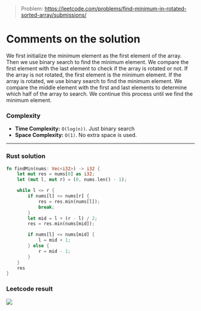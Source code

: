 > Problem: https://leetcode.com/problems/find-minimum-in-rotated-sorted-array/submissions/

# Comments on the solution

We first initialize the minimum element as the first element of the array. Then we use binary search to find the minimum element. We compare the first element with the last element to check if the array is rotated or not. If the array is not rotated, the first element is the minimum element. If the array is rotated, we use binary search to find the minimum element. We compare the middle element with the first and last elements to determine which half of the array to search. We continue this process until we find the minimum element.

### Complexity

- **Time Complexity:** `O(log(n))`. Just binary search
- **Space Complexity:** `O(1)`. No extra space is used.

---

### Rust solution

```rust
fn findMin(nums: Vec<i32>) -> i32 {
    let mut res = nums[0] as i32;
    let (mut l, mut r) = (0, nums.len() - 1);

    while l <= r {
        if nums[l] <= nums[r] {
            res = res.min(nums[l]);
            break;
        }
        let mid = l + (r - l) / 2;
        res = res.min(nums[mid]);

        if nums[l] <= nums[mid] {
            l = mid + 1;
        } else {
            r = mid - 1;
        }
    }
    res
}
```

### Leetcode result

![](https://i.imgur.com/JHStQsr.png)
